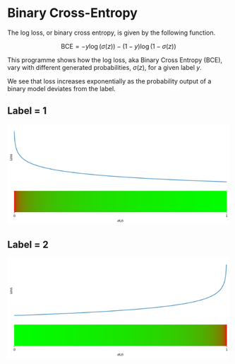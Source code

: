 # Binary Cross-Entropy
The log loss, or binary cross entropy, is given by the following function.

$$\text{BCE}=-y\log{\left(\sigma(z)\right)}-(1-y)\log{\left(1-\sigma(z)\right)}$$

This programme shows how the log loss, aka Binary Cross Entropy ($\text{BCE}$), vary with different generated probabilities, $\sigma(z)$, for a given label $y$.

We see that loss increases exponentially as the probability output of a binary model deviates from the label.

## Label = 1
![Loss graph of a BCE model for label = 1](labelOne.png "Label = 1")

## Label = 2
![Loss graph of a BCE model for label = 1](labelTwo.png "Label = 1")
